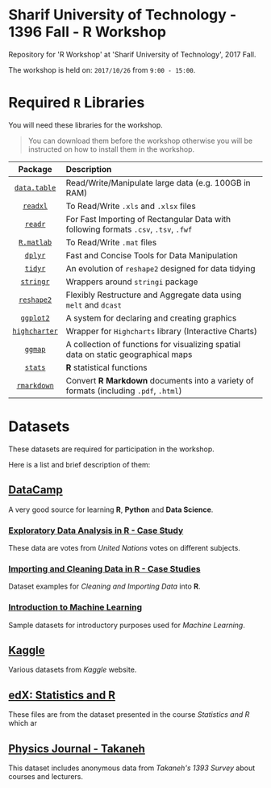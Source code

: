 # Sharif University of Technology - 1396 Fall - R Workshop
Repository for 'R Workshop' at 'Sharif University of Technology', 2017 Fall.

The workshop is held on: `2017/10/26` from `9:00 - 15:00`.

# Required `R` Libraries
You will need these libraries for the workshop.

> You can download them before the workshop otherwise you will be instructed on how to install them in the workshop.

| Package | Description |
|:-------:|:------------|
| [`data.table`](https://cran.r-project.org/web/packages/data.table/data.table.pdf) | Read/Write/Manipulate large data (e.g. 100GB in RAM) |
| [`readxl`](https://cran.r-project.org/web/packages/readxl/readxl.pdf) | To Read/Write `.xls` and `.xlsx` files |
| [`readr`](https://cran.r-project.org/web/packages/readr/readr.pdf) | For Fast Importing of Rectangular Data with following formats `.csv`, `.tsv`, `.fwf` |
| [`R.matlab`](https://cran.r-project.org/web/packages/R.matlab/R.matlab.pdf) | To Read/Write `.mat` files |
| [`dplyr`](https://cran.r-project.org/web/packages/dplyr/dplyr.pdf) | Fast and Concise Tools for Data Manipulation |
| [`tidyr`](https://cran.r-project.org/web/packages/tidyr/tidyr.pdf) | An evolution of `reshape2` designed for data tidying |
| [`stringr`](https://cran.r-project.org/web/packages/stringr/stringr.pdf) | Wrappers around `stringi` package |
| [`reshape2`](https://cran.r-project.org/web/packages/reshape2/reshape2.pdf) | Flexibly Restructure and Aggregate data using `melt` and `dcast` |
| [`ggplot2`](https://cran.r-project.org/web/packages/ggplot2/ggplot2.pdf) | A system for declaring and creating graphics |
| [`highcharter`](https://cran.r-project.org/web/packages/highcharter/highcharter.pdf) | Wrapper for `Highcharts` library (Interactive Charts) |
| [`ggmap`](https://cran.r-project.org/web/packages/ggmap/ggmap.pdf) | A collection of functions for visualizing spatial data on static geographical maps |
| [`stats`](https://stat.ethz.ch/R-manual/R-devel/library/stats/html/00Index.html) | **R** statistical functions |
| [`rmarkdown`](https://cran.r-project.org/web/packages/rmarkdown/rmarkdown.pdf) | Convert **R Markdown** documents into a variety of formats (including `.pdf`, `.html`) |

# Datasets
These datasets are required for participation in the workshop.

Here is a list and brief description of them:
## [DataCamp](https://www.datacamp.com/)
A very good source for learning **R**, **Python** and **Data Science**.

### [Exploratory Data Analysis in R - Case Study](https://www.datacamp.com/courses/exploratory-data-analysis-in-r-case-study)
These data are votes from *United Nations* votes on different subjects.

### [Importing and Cleaning Data in R - Case Studies](https://www.datacamp.com/courses/importing-cleaning-data-in-r-case-studies)
Dataset examples for *Cleaning and Importing Data* into **R**.

### [Introduction to Machine Learning](https://www.datacamp.com/courses/introduction-to-machine-learning-with-r)
Sample datasets for introductory purposes used for *Machine Learning*.


## [Kaggle](https://www.kaggle.com)
Various datasets from *Kaggle* website.

## [edX: Statistics and R](https://www.edx.org/course/statistics-r-harvardx-ph525-1x-0)
These files are from the dataset presented in the course *Statistics and R* which ar

## [Physics Journal - Takaneh](http://physics.sharif.edu/~takaneh/)
This dataset includes anonymous data from *Takaneh's 1393 Survey* about courses and lecturers.
